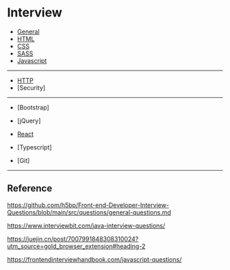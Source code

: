 # Interview

- [General](./General.md)
- [HTML](./HTML.md)
- [CSS](./CSS.md)
- [SASS](./SASS.md)
- [Javascript](./Javascript.md)

---

- [HTTP](./HTTP.md)
- [Security]

---

- [Bootstrap]
- [jQuery]
- [React](./React.md)
- [Typescript]

- [Git]

---

## Reference

https://github.com/h5bp/Front-end-Developer-Interview-Questions/blob/main/src/questions/general-questions.md

https://www.interviewbit.com/java-interview-questions/

https://juejin.cn/post/7007991848308310024?utm_source=gold_browser_extension#heading-2

https://frontendinterviewhandbook.com/javascript-questions/
